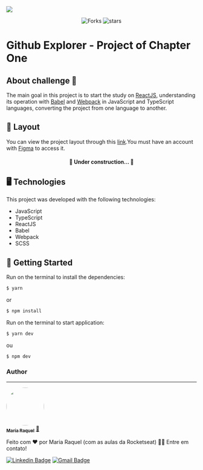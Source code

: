 <img src="https://www.notion.so/image/https%3A%2F%2Fs3-us-west-2.amazonaws.com%2Fsecure.notion-static.com%2F5d4520b6-4a30-4e39-8716-5e534a7bb5bc%2Fcover-reactjs.png?table=block&id=b9f0f025-c95b-4376-99d0-c3115f55b0f1&spaceId=08f749ff-d06d-49a8-a488-9846e081b224&width=1920&userId=&cache=v2" />

<p align='center'>
  <img src="https://img.shields.io/github/forks/M-RaquelCS/Github_Explorer?color=%23835afd" alt='Forks'/>
  <img src="https://img.shields.io/github/stars/M-RaquelCS/Github_Explorer?color=%23835afd" alt='stars'/>
</p>

# Github Explorer - Project of Chapter One

## About challenge 🤷
The main goal in this project is  to start the study on [ReactJS](https://reactjs.org/), understanding its operation with [Babel](https://babeljs.io/) and [Webpack](https://webpack.js.org/) in JavaScript and TypeScript languages, converting the project from one language to another.

## 🔖 Layout
You can view the project layout through this [link](https://www.figma.com/file/MBm28u83xcX7O3qvf3fOt2/Github-Explorer-(Copy)?node-id=0%3A1).You must have an account with [Figma](https://figma.com) to access it.
<h4 align="center"> 
	🚧 Under construction...  🚧
</h4>

## 🖥️ Technologies
This project was developed with the following technologies:
- JavaScript
- TypeScript
- ReactJS
- Babel
- Webpack
- SCSS

## 🚀 Getting Started
Run on the terminal to install the dependencies:
```bash
$ yarn
```
or
```bash
$ npm install
```
Run on the terminal to start application:
```bash
$ yarn dev
```
ou
```bash
$ npm dev
```

### Author
---

<a href="https://blog.rocketseat.com.br/author/thiago/">
 <img style="border-radius: 50%;" src="https://avatars.githubusercontent.com/u/63611614?v=4" width="100px;" alt=""/>
 <br />
 <sub><b>Maria Raquel</b></sub></a> <a href="https://app.rocketseat.com.br/me/m-raquel" title="Rocketseat">🚀</a>

Feito com ❤️ por Maria Raquel (com as aulas da Rocketseat) 👋🏽 Entre em contato!

 [![Linkedin Badge](https://img.shields.io/badge/-Raquel-blue?style=flat-square&logo=Linkedin&logoColor=white&link=https://www.linkedin.com/in/maria-raquel-3b27531a5/)](https://www.linkedin.com/in/maria-raquel-3b27531a5/) [![Gmail Badge](https://img.shields.io/badge/-mrcs2@discente.ifpe.edu.br-c14438?style=flat-square&logo=Gmail&logoColor=white&link=mailto:mrcs2@discente.ifpe.edu.br)](mailto:mrcs2@discente.ifpe.edu.br)